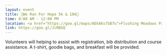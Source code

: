 ```yaml
---
layout: event
title: 🏃We Run For Hope 5k & 10k🏃
time: 8:00 AM - 12:00 PM
location: <a href="https://goo.gl/maps/AEkAks7SB7u">Flushing Meadows Park</a>, Queens
link: https://goo.gl/JcRBSQ
---
```

Volunteers will helping to assist with registration, bib distribution and course assistance. A t-shirt, goodie bags, and breakfast will be provided.
